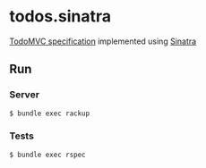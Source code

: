# todos.sinatra

[TodoMVC specification](https://github.com/tastejs/todomvc/blob/master/app-spec.md) implemented using [Sinatra](http://sinatrarb.com/)

## Run
### Server
```bash
$ bundle exec rackup
```

### Tests
```bash
$ bundle exec rspec
```
